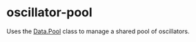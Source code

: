 # oscillator-pool

Uses the [Data.Pool](https://api.ixfx.fun/classes/Data.Pool.Pool) class to manage a shared pool of oscillators.